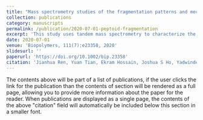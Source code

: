 ```yaml
---
title: "Mass spectrometry studies of the fragmentation patterns and mechanisms of protonated peptoids"
collection: publications
category: manuscripts
permalink: /publication/2020-07-01-peptoid-fragmentation
excerpt: 'This study uses tandem mass spectrometry to characterize the fragmentation patterns and mechanisms of singly and doubly protonated peptoids with basic residues at different positions.'
date: 2020-07-01
venue: 'Biopolymers, 111(7):e23358, 2020'
slidesurl: ''
paperurl: 'https://doi.org/10.1002/bip.23358'
citation: 'Jianhua Ren, Yuan Tian, Ekram Hossain, Joshua S Ho, Yadwinder S Mann, <b>Yuntao Zhang</b>, Michael D Browne, Michael D Connolly, Ronald N Zuckermann. (2020). &quot;Mass spectrometry studies of the fragmentation patterns and mechanisms of protonated peptoids.&quot; <i>Biopolymers</i>, 111(7):e23358. https://doi.org/10.1002/bip.23358'
---
```


The contents above will be part of a list of publications, if the user clicks the link for the publication than the contents of section will be rendered as a full page, allowing you to provide more information about the paper for the reader. When publications are displayed as a single page, the contents of the above "citation" field will automatically be included below this section in a smaller font.